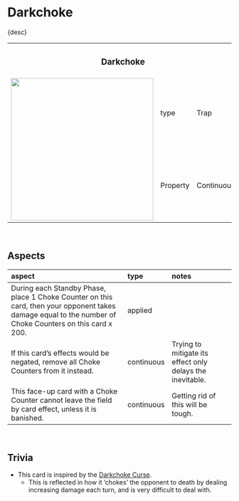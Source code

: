 # Darkchoke

{desc}


<table>
  <tr>
    <th colspan="3"> <h3> Darkchoke </h3> </th>
  </tr>
  <tr>
    <td rowspan="3"> <img src="../../../../.assets/cards/–/Darkchoke.png" width="320px"> </td>
  </tr>
  <tr>
    <td> type </td>
    <td> Trap </td>
  </tr>
  <tr>
    <td> Property </td>
    <td> Continuous </td>
  </tr>
</table>


<br>


## Aspects

| aspect | type | notes |
| :----- | :--- | :---- |
| During each Standby Phase, place 1 Choke Counter on this card, then your opponent takes damage equal to the number of Choke Counters on this card x 200. | applied | |
| If this card’s effects would be negated, remove all Choke Counters from it instead. | continuous | Trying to mitigate its effect only delays the inevitable. |
| This face-up card with a Choke Counter cannot leave the field by card effect, unless it is banished. | continuous | Getting rid of this will be tough. |


<br>


## Trivia

- This card is inspired by the [Darkchoke Curse](../../../affine/spells/asphyxiskotadi.md).
  - This is reflected in how it ‘chokes’ the opponent to death by dealing increasing damage each turn, and is very difficult to deal with.
